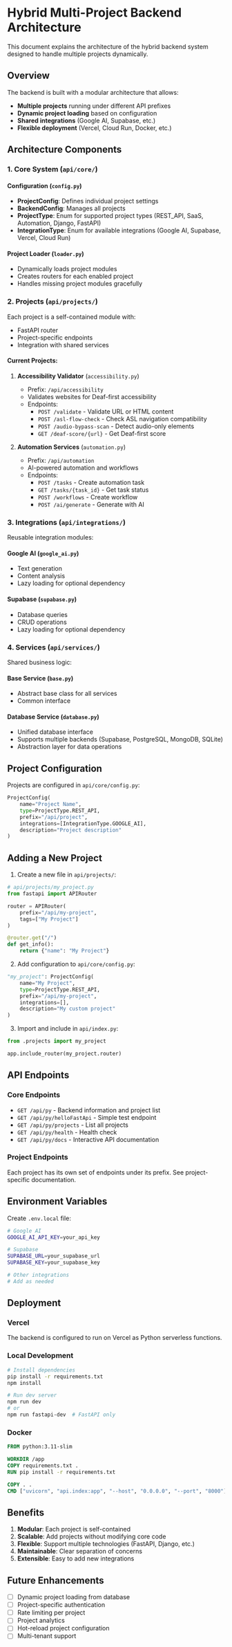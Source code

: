 # Hybrid Multi-Project Backend Architecture

This document explains the architecture of the hybrid backend system designed to handle multiple projects dynamically.

## Overview

The backend is built with a modular architecture that allows:
- **Multiple projects** running under different API prefixes
- **Dynamic project loading** based on configuration
- **Shared integrations** (Google AI, Supabase, etc.)
- **Flexible deployment** (Vercel, Cloud Run, Docker, etc.)

## Architecture Components

### 1. Core System (`api/core/`)

#### Configuration (`config.py`)
- **ProjectConfig**: Defines individual project settings
- **BackendConfig**: Manages all projects
- **ProjectType**: Enum for supported project types (REST_API, SaaS, Automation, Django, FastAPI)
- **IntegrationType**: Enum for available integrations (Google AI, Supabase, Vercel, Cloud Run)

#### Project Loader (`loader.py`)
- Dynamically loads project modules
- Creates routers for each enabled project
- Handles missing project modules gracefully

### 2. Projects (`api/projects/`)

Each project is a self-contained module with:
- FastAPI router
- Project-specific endpoints
- Integration with shared services

#### Current Projects:

1. **Accessibility Validator** (`accessibility.py`)
   - Prefix: `/api/accessibility`
   - Validates websites for Deaf-first accessibility
   - Endpoints:
     - `POST /validate` - Validate URL or HTML content
     - `POST /asl-flow-check` - Check ASL navigation compatibility
     - `POST /audio-bypass-scan` - Detect audio-only elements
     - `GET /deaf-score/{url}` - Get Deaf-first score

2. **Automation Services** (`automation.py`)
   - Prefix: `/api/automation`
   - AI-powered automation and workflows
   - Endpoints:
     - `POST /tasks` - Create automation task
     - `GET /tasks/{task_id}` - Get task status
     - `POST /workflows` - Create workflow
     - `POST /ai/generate` - Generate with AI

### 3. Integrations (`api/integrations/`)

Reusable integration modules:

#### Google AI (`google_ai.py`)
- Text generation
- Content analysis
- Lazy loading for optional dependency

#### Supabase (`supabase.py`)
- Database queries
- CRUD operations
- Lazy loading for optional dependency

### 4. Services (`api/services/`)

Shared business logic:

#### Base Service (`base.py`)
- Abstract base class for all services
- Common interface

#### Database Service (`database.py`)
- Unified database interface
- Supports multiple backends (Supabase, PostgreSQL, MongoDB, SQLite)
- Abstraction layer for data operations

## Project Configuration

Projects are configured in `api/core/config.py`:

```python
ProjectConfig(
    name="Project Name",
    type=ProjectType.REST_API,
    prefix="/api/project",
    integrations=[IntegrationType.GOOGLE_AI],
    description="Project description"
)
```

## Adding a New Project

1. Create a new file in `api/projects/`:

```python
# api/projects/my_project.py
from fastapi import APIRouter

router = APIRouter(
    prefix="/api/my-project",
    tags=["My Project"]
)

@router.get("/")
def get_info():
    return {"name": "My Project"}
```

2. Add configuration to `api/core/config.py`:

```python
"my_project": ProjectConfig(
    name="My Project",
    type=ProjectType.REST_API,
    prefix="/api/my-project",
    integrations=[],
    description="My custom project"
)
```

3. Import and include in `api/index.py`:

```python
from .projects import my_project

app.include_router(my_project.router)
```

## API Endpoints

### Core Endpoints

- `GET /api/py` - Backend information and project list
- `GET /api/py/helloFastApi` - Simple test endpoint
- `GET /api/py/projects` - List all projects
- `GET /api/py/health` - Health check
- `GET /api/py/docs` - Interactive API documentation

### Project Endpoints

Each project has its own set of endpoints under its prefix. See project-specific documentation.

## Environment Variables

Create `.env.local` file:

```bash
# Google AI
GOOGLE_AI_API_KEY=your_api_key

# Supabase
SUPABASE_URL=your_supabase_url
SUPABASE_KEY=your_supabase_key

# Other integrations
# Add as needed
```

## Deployment

### Vercel
The backend is configured to run on Vercel as Python serverless functions.

### Local Development
```bash
# Install dependencies
pip install -r requirements.txt
npm install

# Run dev server
npm run dev
# or
npm run fastapi-dev  # FastAPI only
```

### Docker
```dockerfile
FROM python:3.11-slim

WORKDIR /app
COPY requirements.txt .
RUN pip install -r requirements.txt

COPY . .
CMD ["uvicorn", "api.index:app", "--host", "0.0.0.0", "--port", "8000"]
```

## Benefits

1. **Modular**: Each project is self-contained
2. **Scalable**: Add projects without modifying core code
3. **Flexible**: Support multiple technologies (FastAPI, Django, etc.)
4. **Maintainable**: Clear separation of concerns
5. **Extensible**: Easy to add new integrations

## Future Enhancements

- [ ] Dynamic project loading from database
- [ ] Project-specific authentication
- [ ] Rate limiting per project
- [ ] Project analytics
- [ ] Hot-reload project configuration
- [ ] Multi-tenant support
